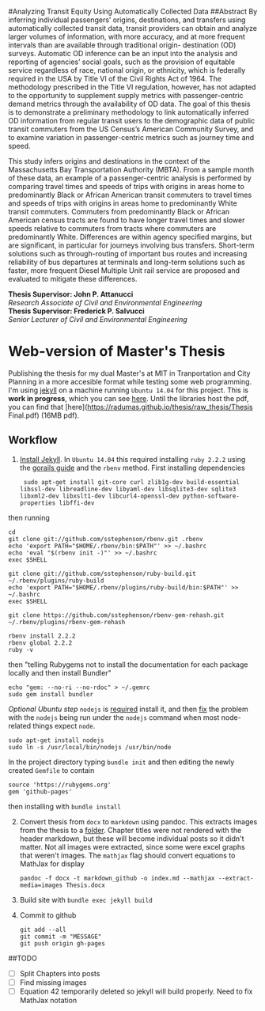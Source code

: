 #Analyzing Transit Equity Using Automatically Collected Data
##Abstract
By inferring individual passengers’ origins, destinations, and transfers using automatically
collected transit data, transit providers can obtain and analyze larger volumes of information,
with more accuracy, and at more frequent intervals than are available through traditional origin-
destination (OD) surveys. Automatic OD inference can be an input into the analysis and
reporting of agencies’ social goals, such as the provision of equitable service regardless of race,
national origin, or ethnicity, which is federally required in the USA by Title VI of the Civil
Rights Act of 1964. The methodology prescribed in the Title VI regulation, however, has not
adapted to the opportunity to supplement supply metrics with passenger-centric demand metrics
through the availability of OD data. The goal of this thesis is to demonstrate a preliminary
methodology to link automatically inferred OD information from regular transit users to the
demographic data of public transit commuters from the US Census’s American Community
Survey, and to examine variation in passenger-centric metrics such as journey time and speed.  

This study infers origins and destinations in the context of the Massachusetts Bay Transportation
Authority (MBTA). From a sample month of these data, an example of a passenger-centric
analysis is performed by comparing travel times and speeds of trips with origins in areas home to
predominantly Black or African American transit commuters to travel times and speeds of trips
with origins in areas home to predominantly White transit commuters. Commuters from
predominantly Black or African American census tracts are found to have longer travel times and
slower speeds relative to commuters from tracts where commuters are predominantly White.
Differences are within agency specified margins, but are significant, in particular for journeys
involving bus transfers. Short-term solutions such as through-routing of important bus routes and
increasing reliability of bus departures at terminals and long-term solutions such as faster, more
frequent Diesel Multiple Unit rail service are proposed and evaluated to mitigate these
differences.

**Thesis Supervisor: John P. Attanucci**  
_Research Associate of Civil and Environmental Engineering_  
**Thesis Supervisor: Frederick P. Salvucci**  
_Senior Lecturer of Civil and Environmental Engineering_  

# Web-version of Master's Thesis
Publishing the thesis for my dual Master's at MIT in Tranportation and City Planning in a  more accesible format while testing some web programming. I'm using [jekyll](http://jekyllrb.com) on a machine running `Ubuntu 14.04` for this project. This is **work in progress**, which you can see [here](https://radumas.github.io/thesis). Until the libraries host the pdf, you can find that [here](https://radumas.github.io/thesis/raw_thesis/Thesis Final.pdf) (16MB pdf). 

## Workflow
1. [Install Jekyll](https://help.github.com/articles/using-jekyll-with-pages/). In `Ubuntu 14.04` this required installing `ruby 2.2.2` using the [gorails guide](https://gorails.com/setup/ubuntu/14.04) and the `rbenv` method. First installing dependencies

        sudo apt-get install git-core curl zlib1g-dev build-essential libssl-dev libreadline-dev libyaml-dev libsqlite3-dev sqlite3 libxml2-dev libxslt1-dev libcurl4-openssl-dev python-software-properties libffi-dev

  then running

```
cd
git clone git://github.com/sstephenson/rbenv.git .rbenv
echo 'export PATH="$HOME/.rbenv/bin:$PATH"' >> ~/.bashrc
echo 'eval "$(rbenv init -)"' >> ~/.bashrc
exec $SHELL

git clone git://github.com/sstephenson/ruby-build.git ~/.rbenv/plugins/ruby-build
echo 'export PATH="$HOME/.rbenv/plugins/ruby-build/bin:$PATH"' >> ~/.bashrc
exec $SHELL

git clone https://github.com/sstephenson/rbenv-gem-rehash.git ~/.rbenv/plugins/rbenv-gem-rehash

rbenv install 2.2.2
rbenv global 2.2.2
ruby -v
```

  then "telling Rubygems not to install the documentation for each package locally and then install Bundler"
```
echo "gem: --no-ri --no-rdoc" > ~/.gemrc
sudo gem install bundler
```
  _Optional Ubuntu step_ `nodejs` is [required](http://stackoverflow.com/a/9333316/4047679) install it, and then [fix](http://askubuntu.com/questions/477577/alias-of-nodejs-as-node-on-14-04?lq=1) the problem with the `nodejs` being run under the `nodejs` command when most node-related things expect `node`.
```
sudo apt-get install nodejs
sudo ln -s /usr/local/bin/nodejs /usr/bin/node
```
  In the project directory typing `bundle init` and then editing the newly created `Gemfile` to contain
```
source 'https://rubygems.org'
gem 'github-pages'
```
  then installing with `bundle install`
     
2.  Convert thesis from `docx` to `markdown` using pandoc. This extracts images from the thesis to a [folder](https://github.com/jgm/pandoc/issues/1986). Chapter titles were not rendered with the header markdown, but these will become individual posts so it didn't matter. Not all images were extracted, since some were excel graphs that weren't images. The `mathjax` flag should convert equations to MathJax for display

        pandoc -f docx -t markdown_github -o index.md --mathjax --extract-media=images Thesis.docx
        

3.  Build site with `bundle exec jekyll build`

4.  Commit to github 
    ```
    git add --all
    git commit -m "MESSAGE"
    git push origin gh-pages
    ```

##TODO
- [ ] Split Chapters into posts
- [ ] Find missing images
- [ ] Equation 42 temporarily deleted so jekyll will build properly. Need to fix MathJax notation
